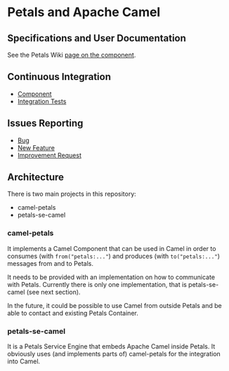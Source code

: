 # Petals and Apache Camel

## Specifications and User Documentation

See the Petals Wiki [page on the component](https://doc.petalslink.com/display/petalscomponents/Petals-SE-Camel+1.0.0-SNAPSHOT).

## Continuous Integration

* [Component](http://jenkins.petalslink.com/job/Petals%20Components%20-%20SE%20Camel/)
* [Integration Tests](http://jenkins.petalslink.com/job/SE_Camel_integration_tests/)

## Issues Reporting

* [Bug](https://jira.petalslink.com/secure/CreateIssue.jspa?pid=10230&issuetype=1)
* [New Feature](https://jira.petalslink.com/secure/CreateIssue.jspa?pid=10230&issuetype=2)
* [Improvement Request](https://jira.petalslink.com/secure/CreateIssue.jspa?pid=10230&issuetype=4)

## Architecture

There is two main projects in this repository:
* camel-petals
* petals-se-camel

### camel-petals

It implements a Camel Component that can be used in Camel in order to consumes (with `from("petals:..."`) and produces (with `to("petals:..."`) messages from and to Petals.

It needs to be provided with an implementation on how to communicate with Petals.
Currently there is only one implementation, that is petals-se-camel (see next section).

In the future, it could be possible to use Camel from outside Petals and be able to contact and existing Petals Container.

### petals-se-camel

It is a Petals Service Engine that embeds Apache Camel inside Petals.
It obviously uses (and implements parts of) camel-petals for the integration into Camel.
